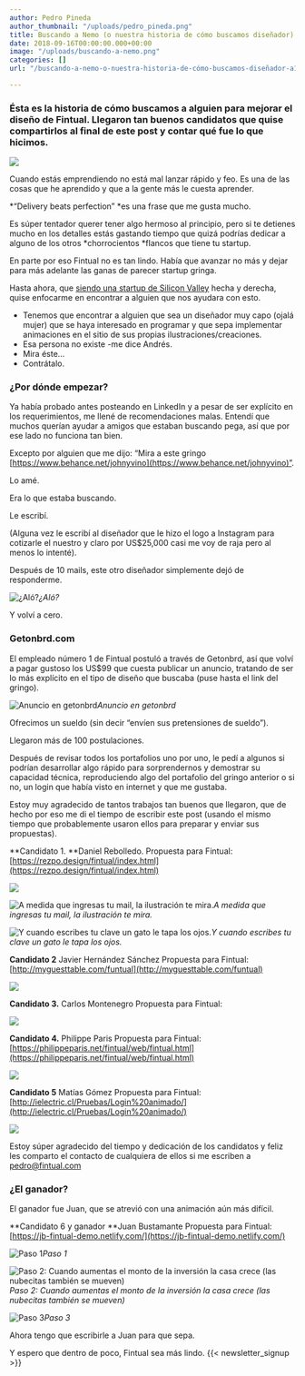 ```yaml
---
author: Pedro Pineda
author_thumbnail: "/uploads/pedro_pineda.png"
title: Buscando a Nemo (o nuestra historia de cómo buscamos diseñador)
date: 2018-09-16T00:00:00.000+00:00
image: "/uploads/buscando-a-nemo.png"
categories: []
url: "/buscando-a-nemo-o-nuestra-historia-de-cómo-buscamos-diseñador-a13dd6af2a2e/"

---
```

### Ésta es la historia de cómo buscamos a alguien para mejorar el diseño de Fintual. Llegaron tan buenos candidatos que quise compartirlos al final de este post y contar qué fue lo que hicimos.

![](/uploads/buscando-a-nemo.png)

Cuando estás emprendiendo no está mal lanzar rápido y feo. Es una de las cosas que he aprendido y que a la gente más le cuesta aprender.

\*“Delivery beats perfection” *es una frase que me gusta mucho.

Es súper tentador querer tener algo hermoso al principio, pero si te detienes mucho en los detalles estás gastando tiempo que quizá podrías dedicar a alguno de los otros *chorrocientos *flancos que tiene tu startup.

En parte por eso Fintual no es tan lindo. Había que avanzar no más y dejar para más adelante las ganas de parecer startup gringa.

Hasta ahora, que [siendo una startup de Silicon Valley](https://blog.fintual.cl/cómo-fuimos-la-primera-startup-chilena-en-quedar-en-y-combinator-41363df2e2dc) hecha y derecha, quise enfocarme en encontrar a alguien que nos ayudara con esto.

* Tenemos que encontrar a alguien que sea un diseñador muy capo (ojalá mujer) que se haya interesado en programar y que sepa implementar animaciones en el sitio de sus propias ilustraciones/creaciones.
* Esa persona no existe -me dice Andrés.
* Mira éste…
* Contrátalo.

### ¿Por dónde empezar?

Ya había probado antes posteando en LinkedIn y a pesar de ser explícito en los requerimientos, me llené de recomendaciones malas. Entendí que muchos querían ayudar a amigos que estaban buscando pega, así que por ese lado no funciona tan bien.

Excepto por alguien que me dijo: “Mira a este gringo [https://www.behance.net/johnyvino](https://www.behance.net/johnyvino)”.

Lo amé.

Era lo que estaba buscando.

Le escribí.

(Alguna vez le escribí al diseñador que le hizo el logo a Instagram para cotizarle el nuestro y claro por US$25,000 casi me voy de raja pero al menos lo intenté).

Después de 10 mails, este otro diseñador simplemente dejó de responderme.

![¿Aló?](/uploads/buscando-a-ne3486.png)_¿Aló?_

Y volví a cero.

### Getonbrd.com

El empleado número 1 de Fintual postuló a través de Getonbrd, así que volví a pagar gustoso los US$99 que cuesta publicar un anuncio, tratando de ser lo más explícito en el tipo de diseño que buscaba (puse hasta el link del gringo).

![Anuncio en getonbrd](/uploads/buscando-a-ne5688.png)_Anuncio en getonbrd_

Ofrecimos un sueldo (sin decir “envíen sus pretensiones de sueldo”).

Llegaron más de 100 postulaciones.

Después de revisar todos los portafolios uno por uno, le pedí a algunos si podrían desarrollar algo rápido para sorprendernos y demostrar su capacidad técnica, reproduciendo algo del portafolio del gringo anterior o si no, un login que había visto en internet y que me gustaba.

Estoy muy agradecido de tantos trabajos tan buenos que llegaron, que de hecho por eso me di el tiempo de escribir este post (usando el mismo tiempo que probablemente usaron ellos para preparar y enviar sus propuestas).

\**Candidato 1.
\**Daniel Rebolledo.
Propuesta para Fintual: [https://rezpo.design/fintual/index.html](https://rezpo.design/fintual/index.html)

![](/uploads/buscando-a-ne8186.png)

![A medida que ingresas tu mail, la ilustración te mira.](/uploads/buscando-a-ne4096.png)_A medida que ingresas tu mail, la ilustración te mira._

![Y cuando escribes tu clave un gato le tapa los ojos.](/uploads/buscando-a-ne3034.png)_Y cuando escribes tu clave un gato le tapa los ojos._

**Candidato 2**
Javier Hernández Sánchez
Propuesta para Fintual: [http://myguesttable.com/funtual](http://myguesttable.com/funtual)

![](/uploads/buscando-a-ne6387.png)

**Candidato 3.**
Carlos Montenegro
Propuesta para Fintual:

![](/uploads/buscando-a-ne6440.png)

**Candidato 4.**
Philippe Paris
Propuesta para Fintual: [https://philippeparis.net/fintual/web/fintual.html](https://philippeparis.net/fintual/web/fintual.html)

![](/uploads/buscando-a-ne7312.png)

**Candidato 5**
Matías Gómez
Propuesta para Fintual: [http://ielectric.cl/Pruebas/Login%20animado/](http://ielectric.cl/Pruebas/Login%20animado/)

![](/uploads/buscando-a-ne6902.png)

Estoy súper agradecido del tiempo y dedicación de los candidatos y feliz les comparto el contacto de cualquiera de ellos si me escriben a pedro@fintual.com

### ¿El ganador?

El ganador fue Juan, que se atrevió con una animación aún más difícil.

\**Candidato 6 y ganador
\**Juan Bustamante
Propuesta para Fintual: [https://jb-fintual-demo.netlify.com/](https://jb-fintual-demo.netlify.com/)

![Paso 1](/uploads/buscando-a-ne8444.png)_Paso 1_

![Paso 2: Cuando aumentas el monto de la inversión la casa crece (las nubecitas también se mueven)](/uploads/buscando-a-ne5720.png)_Paso 2: Cuando aumentas el monto de la inversión la casa crece (las nubecitas también se mueven)_

![Paso 3](/uploads/buscando-a-ne6543.png)_Paso 3_

Ahora tengo que escribirle a Juan para que sepa.

Y espero que dentro de poco, Fintual sea más lindo.
 {{< newsletter_signup >}}
